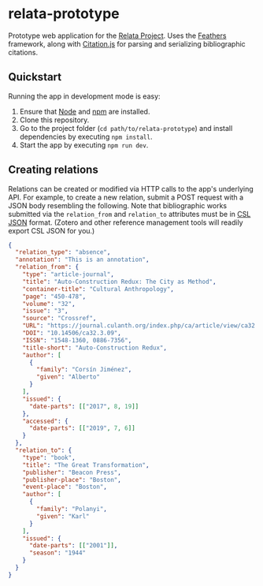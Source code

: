 # relata-prototype

Prototype web application for the [Relata Project](https://culanth.org/engagements/relata). Uses the [Feathers](http://feathersjs.com) framework, along with [Citation.js](https://citation.js.org) for parsing and serializing bibliographic citations.

## Quickstart

Running the app in development mode is easy:

1. Ensure that [Node](https://nodejs.org) and [npm](https://www.npmjs.com) are installed.
2. Clone this repository.
3. Go to the project folder (`cd path/to/relata-prototype`) and install dependencies by executing `npm install`.
4. Start the app by executing `npm run dev`.

## Creating relations

Relations can be created or modified via HTTP calls to the app's underlying API. For example, to create a new relation, submit a POST request with a JSON body resembling the following. Note that bibliographic works submitted via the `relation_from` and `relation_to` attributes must be in [CSL JSON](https://github.com/citation-style-language/schema/blob/master/csl-data.json) format. (Zotero and other reference management tools will readily export CSL JSON for you.)

```json
{
  "relation_type": "absence",
  "annotation": "This is an annotation",
  "relation_from": {
    "type": "article-journal",
    "title": "Auto-Construction Redux: The City as Method",
    "container-title": "Cultural Anthropology",
    "page": "450-478",
    "volume": "32",
    "issue": "3",
    "source": "Crossref",
    "URL": "https://journal.culanth.org/index.php/ca/article/view/ca32.3.09",
    "DOI": "10.14506/ca32.3.09",
    "ISSN": "1548-1360, 0886-7356",
    "title-short": "Auto-Construction Redux",
    "author": [
      {
        "family": "Corsín Jiménez",
        "given": "Alberto"
      }
    ],
    "issued": {
      "date-parts": [["2017", 8, 19]]
    },
    "accessed": {
      "date-parts": [["2019", 7, 6]]
    }
  },
  "relation_to": {
    "type": "book",
    "title": "The Great Transformation",
    "publisher": "Beacon Press",
    "publisher-place": "Boston",
    "event-place": "Boston",
    "author": [
      {
        "family": "Polanyi",
        "given": "Karl"
      }
    ],
    "issued": {
      "date-parts": [["2001"]],
      "season": "1944"
    }
  }
}
```
